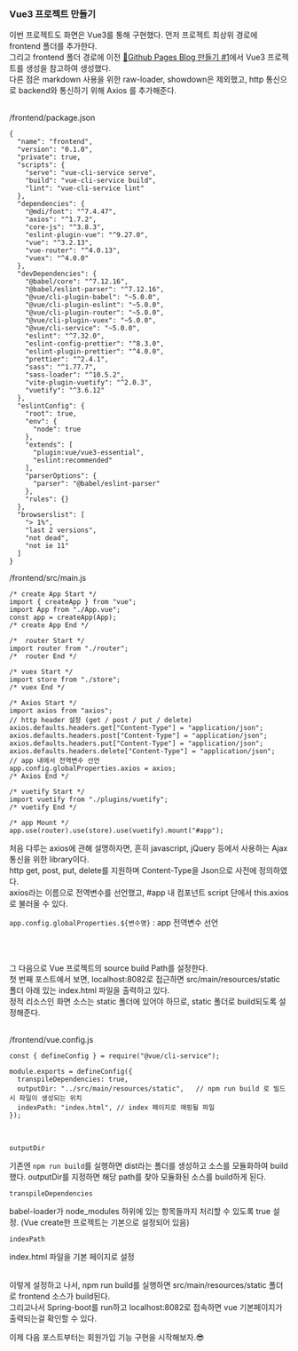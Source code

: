 ### Vue3 프로젝트 만들기

이번 프로젝트도 화면은 Vue3를 통해 구현했다. 먼저 프로젝트 최상위 경로에 frontend 폴더를 추가한다.<br/>
그리고 frontend 폴더 경로에 이전 [🔗Github Pages Blog 만들기 #1](/#/logging/1/1)에서 Vue3 프로젝트를 생성을 참고하여 생성했다.<br/>
다른 점은 markdown 사용을 위한 raw-loader, showdown은 제외했고, http 통신으로 backend와 통신하기 위해 Axios 를 추가해준다.
<br/><br/>

/frontend/package.json

```
{
  "name": "frontend",
  "version": "0.1.0",
  "private": true,
  "scripts": {
    "serve": "vue-cli-service serve",
    "build": "vue-cli-service build",
    "lint": "vue-cli-service lint"
  },
  "dependencies": {
    "@mdi/font": "^7.4.47",
    "axios": "^1.7.2",
    "core-js": "^3.8.3",
    "eslint-plugin-vue": "^9.27.0",
    "vue": "^3.2.13",
    "vue-router": "^4.0.13",
    "vuex": "^4.0.0"
  },
  "devDependencies": {
    "@babel/core": "^7.12.16",
    "@babel/eslint-parser": "^7.12.16",
    "@vue/cli-plugin-babel": "~5.0.0",
    "@vue/cli-plugin-eslint": "~5.0.0",
    "@vue/cli-plugin-router": "~5.0.0",
    "@vue/cli-plugin-vuex": "~5.0.0",
    "@vue/cli-service": "~5.0.0",
    "eslint": "^7.32.0",
    "eslint-config-prettier": "^8.3.0",
    "eslint-plugin-prettier": "^4.0.0",
    "prettier": "^2.4.1",
    "sass": "^1.77.7",
    "sass-loader": "^10.5.2",
    "vite-plugin-vuetify": "^2.0.3",
    "vuetify": "^3.6.12"
  },
  "eslintConfig": {
    "root": true,
    "env": {
      "node": true
    },
    "extends": [
      "plugin:vue/vue3-essential",
      "eslint:recommended"
    ],
    "parserOptions": {
      "parser": "@babel/eslint-parser"
    },
    "rules": {}
  },
  "browserslist": [
    "> 1%",
    "last 2 versions",
    "not dead",
    "not ie 11"
  ]
}
```

/frontend/src/main.js

```
/* create App Start */
import { createApp } from "vue";
import App from "./App.vue";
const app = createApp(App);
/* create App End */

/*  router Start */
import router from "./router";
/*  router End */

/* vuex Start */
import store from "./store";
/* vuex End */

/* Axios Start */
import axios from "axios";
// http header 설정 (get / post / put / delete)
axios.defaults.headers.get["Content-Type"] = "application/json";
axios.defaults.headers.post["Content-Type"] = "application/json";
axios.defaults.headers.put["Content-Type"] = "application/json";
axios.defaults.headers.delete["Content-Type"] = "application/json";
// app 내에서 전역변수 선언
app.config.globalProperties.axios = axios;
/* Axios End */

/* vuetify Start */
import vuetify from "./plugins/vuetify";
/* vuetify End */

/* app Mount */
app.use(router).use(store).use(vuetify).mount("#app");

```

처음 다루는 axios에 관해 설명하자면, 흔히 javascript, jQuery 등에서 사용하는 Ajax 통신을 위한 library이다.<br/>
http get, post, put, delete를 지원하며 Content-Type을 Json으로 사전에 정의하였다.<br/>
axios라는 이름으로 전역변수를 선언했고, #app 내 컴포넌트 script 단에서 this.axios 로 불러올 수 있다.<br/>

`app.config.globalProperties.${변수명}` : app 전역변수 선언

<br/><br/>

그 다음으로 Vue 프로젝트의 source build Path를 설정한다.<br/>
첫 번째 포스트에서 보면, localhost:8082로 접근하면 src/main/resources/static 폴더 아래 있는 index.html 파일을 출력하고 있다.<br/>
정적 리소스인 화면 소스는 static 폴더에 있어야 하므로, static 폴더로 build되도록 설정해준다.
<br/><br/>

/frontend/vue.config.js

```
const { defineConfig } = require("@vue/cli-service");

module.exports = defineConfig({
  transpileDependencies: true,
  outputDir: "../src/main/resources/static",   // npm run build 로 빌드시 파일이 생성되는 위치
  indexPath: "index.html", // index 페이지로 매핑될 파일
});

```

<br/>

`outputDir`<br/>

기존엔 `npm run build`를 실행하면 dist라는 폴더를 생성하고 소스를 모듈화하여 build 했다. outputDir를 지정하면 해당 path를 찾아 모듈화된 소스를 build하게 된다.<br/>

`transpileDependencies`<br/>

babel-loader가 node_modules 하위에 있는 항목들까지 처리할 수 있도록 true 설정. (Vue create한 프로젝트는 기본으로 설정되어 있음)<br/>

`indexPath`<br/>

index.html 파일을 기본 페이지로 설정
<br/><br/>

이렇게 설정하고 나서, npm run build를 실행하면 src/main/resources/static 폴더로 frontend 소스가 build된다.<br/>
그리고나서 Spring-boot를 run하고 localhost:8082로 접속하면 vue 기본페이지가 출력되는걸 확인할 수 있다.<br/>

이제 다음 포스트부터는 회원가입 기능 구현을 시작해보자.😎
